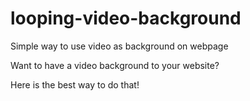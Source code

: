 # looping-video-background
Simple way to use video as background on webpage

Want to have a video background to your website? 

Here is the best way to do that!
